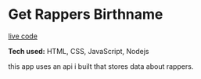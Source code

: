 # Get Rappers Birthname

[live code](https://jasoncassella.github.io/Get-Rappers-Birthname/)

**Tech used:** HTML, CSS, JavaScript, Nodejs

this app uses an api i built that stores data about rappers.
